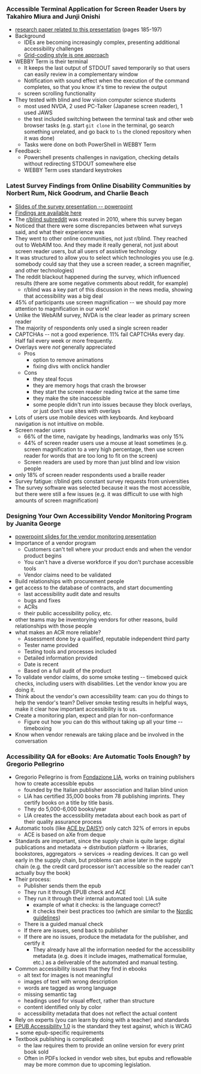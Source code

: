 ### Accessible Terminal Application for Screen Reader Users by Takahiro Miura and Junji Onishi 

* [research paper related to this presentation](https://csun.at/draftvol12) (pages 185-197)
* Background
  * IDEs are becoming increasingly complex, presenting additional accessibility challenges
  * [Grid-coding style is one approach](https://pure.psu.edu/en/publications/grid-coding-an-accessible-efficient-and-structured-coding-paradig)
* WEBBY Term is their terminal
  * It keeps the last output of STDOUT saved temporarily so that users can easily review in a complementary window
  * Notification with sound effect when the execution of the command completes, so that you know it's time to review the output
  * screen scrolling functionality
* They tested with blind and low vision computer science students
  * most used NVDA, 2 used PC-Talker (Japanese screen reader), 1 used JAWS
  * the test included switching between the terminal task and other web browser tasks (e.g. start `git clone` in the terminal, go search something unrelated, and go back to `ls` the cloned repository when it was done)
  * Tasks were done on both PowerShell in WEBBY Term
* Feedback:
  * Powershell presents challenges in navigation, checking details without redirecting STDOUT somewhere else
  * WEBBY Term uses standard keystrokes
 
### Latest Survey Findings from Online Disability Communities by Norbert Rum, Nick Goodrum, and Charlie Beach

* [Slides of the survey presentation -- powerpoint](https://bit.ly/WebSurvey2024)
* [Findings are available here](https://webaccessibilitysurvey.com/)
* The [r/blind subreddit](https://www.reddit.com/r/Blind/) was created in 2010, where this survey began
* Noticed that there were some discrepancies between what surveys said, and what their experience was
* They went to other online communities, not just r/blind.  They reached out to WebAIM too.  And they made it really general, not just about screen reader users, but all users of assistive technology
* It was structured to allow you to select which technologies you use (e.g. somebody could say that they use a screen reader, a screen magnifier, and other technologies)
* The reddit blackout happened during the survey, which influenced results (there are some negative comments about reddit, for example)
  * r/blind was a key part of this discussion in the news media, showing that accessibility was a big deal
* 45% of participants use screen magnification -- we should pay more attention to magnification in our work!
* Unlike the WebAIM survey, NVDA is the clear leader as primary screen reader
* The majority of respondents only used a single screen reader
* CAPTCHAs -- not a good experience.  11% fail CAPTCHAs every day.  Half fail every week or more frequently.
* Overlays were *not* generally appreciated
  * Pros
    * option to remove animations
    * fixing divs with onclick handler
  * Cons
    * they steal focus
    * they are memory hogs that crash the browser
    * they start the screen reader reading twice at the same time
    * they make the site inaccessible
    * some people didn't run into issues because they block overlays, or just don't use sites with overlays
* Lots of users use mobile devices with keyboards.  And keyboard navigation is not intuitive on mobile.
* Screen reader users
  * 66% of the time, navigate by headings, landmarks was only 15%
  * 44% of screen reader users use a mouse at least sometimes (e.g. screen magnification to a very high percentage, then use screen reader for words that are too long to fit on the screen)
  * Screen readers are used by more than just blind and low vision people
* only 18% of screen reader respondents used a braille reader
* Survey fatigue: r/blind gets constant survey requests from universities
* The survey software was selected because it was the most accessible, but there were still a few issues (e.g. it was difficult to use with high amounts of screen magnification)

### Designing Your Own Accessibility Vendor Monitoring Program by Juanita George

* [powerpoint slides for the vendor monitoring presentation](https://drive.google.com/file/d/1UxWupjK169YFiXgtkL6_sEkSV6SUqHqw/view)
* Importance of a vendor program
  * Customers can't tell where your product ends and when the vendor product begins
  * You can't have a diverse workforce if you don't purchase accessible tools
  * Vendor claims need to be validated
* Build relationships with procurement people
* get access to the database of contracts, and start documenting
  * last accessibility audit date and results
  * bugs and fixes
  * ACRs
  * their public accessibility policy, etc.
* other teams may be inventorying vendors for other reasons, build relationships with those people
* what makes an ACR more reliable?
  * Assessment done by a qualified, reputable independent third party
  * Tester name provided
  * Testing tools and processes included
  * Detailed information provided
  * Date is recent
  * Based on a full audit of the product
* To validate vendor claims, do some smoke testing -- timeboxed quick checks, including users with disabilities.  Let the vendor know you are doing it.
* Think about the vendor's own accessibility team: can you do things to help the vendor's team?  Deliver smoke testing results in helpful ways, make it clear how important accessibility is to us.
* Create a monitoring plan, expect and plan for non-conformance
  * Figure out how you can do this without taking up all your time -- timeboxing
* Know when vendor renewals are taking place and be involved in the conversation

### Accessibility QA for eBooks: Are Automatic Tools Enough? by Gregorio Pellegrino

* Gregorio Pellegrino is from [Fondazione LIA](https://www.fondazionelia.org/en/), works on training publishers how to create accessible epubs
  * founded by the Italian publisher association and Italian blind union
  * LIA has certified 35,000 books from 78 publishing imprints.  They certify books on a title by title basis.
  * They do 5,000-6,000 books/year
  * LIA creates the accessibility metadata about each book as part of their quality assurance process
* Automatic tools (like [ACE by DAISY](https://daisy.org/activities/software/ace/)) only catch 32% of errors in epubs
  * ACE is based on aXe from deque
* Standards are important, since the supply chain is quite large: digital publications and metadata -> distribution platform -> libraries, bookstores, aggregators -> services -> reading devices.  It can go well early in the supply chain, but problems can arise later in the supply chain (e.g. the credit card processor isn't accessible so the reader can't actually buy the book)
* Their process:
  * Publisher sends them the epub
  * They run it through EPUB check and ACE
  * They run it through their internal automated tool: LIA suite
    * example of what it checks: is the language correct?
    * it checks their best practices too (which are similar to the [Nordic guidelines](https://format.mtm.se/nordic_epub/2020-1))
  * There is a guided manual check
  * If there are issues, send back to publisher
  * If there are no issues, produce the metadata for the publisher, and certify it
    * They already have all the information needed for the accessibility metadata (e.g. does it include images, mathematical formulae, etc.) as a deliverable of the automated and manual testing.
* Common accessibility issues that they find in ebooks
  * alt text for images is not meaningful
  * images of text with wrong description
  * words are tagged as wrong language
  * missing semantic tag
  * headings used for visual effect, rather than structure
  * content identified only by color
  * accessibility metadata that does not reflect the actual content
* Rely on experts (you can learn by doing with a teacher) and standards
* [EPUB Accessibility 1.0](https://www.w3.org/submissions/epub-a11y/) is the standard they test against, which is WCAG + some epub-specific requirements
* Textbook publishing is complicated:
  * the law requires them to provide an online version for every print book sold
  * Often in PDFs locked in vendor web sites, but epubs and reflowable may be more common due to upcoming legislation.
